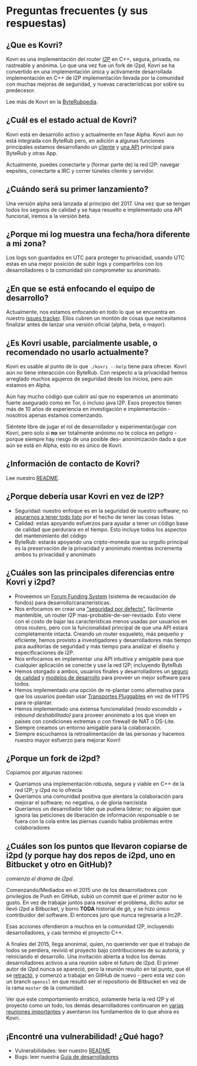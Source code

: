 # Preguntas frecuentes (y sus respuestas)

## ¿Que es Kovri?
Kovri es una implementación del router [I2P](https://geti2p.net) en C++, segura, privada, no rastreable y anónima. Lo que una vez fue un fork de i2pd, Kovri se ha convertido en una implementación única y activamente desarrollada implementación en C++ de I2P implementación llevada por la comunidad con muchas mejoras de seguridad, y nuevas características por sobre su predecesor.

Lee más de Kovri en la [ByteRubpedia](https://getbyterub.org/resources/byterubpedia/kovri.html).

## ¿Cuál es el estado actual de Kovri?
Kovri está en desarrollo activo y actualmente en fase Alpha. Kovri aun *no* está integrada con ByteRub pero, en adición a algunas funciones principales estamos desarrollando un [cliente](https://github.com/byterubpay/kovri/issues/351) y [una API](https://github.com/byterubpay/kovri/issues/350) principal para ByteRub y otras App.

Actualmente, puedes conectarte y (formar parte de) la red I2P: navegar eepsites, conectarte a IRC y correr túneles cliente y servidor.

## ¿Cuándo será su primer lanzamiento?
Una versión alpha será lanzada al principio del 2017. Una vez que se tengan todos los seguros de calidad y se haya resuelto e implementado una API funcional, iremos a la versión beta.

## ¿Porque mi log muestra una fecha/hora diferente a mi zona?
Los logs son guardados en UTC para proteger tu privacidad, usando UTC estas en una mejor posición de subir logs y compartirlos con los desarrolladores o la comunidad sin comprometer su anonimato.

## ¿En que se está enfocando el equipo de desarrollo?
Actualmente, nos estamos enfocando en todo lo que se encuentra en nuestro [issues tracker](https://github.com/byterubpay/kovri/issues/). Ellos cubren un montón de cosas que necesitamos finalizar antes de lanzar una versión oficial (alpha, beta, o mayor).

## ¿Es Kovri usable, parcialmente usable, o recomendado no usarlo actualmente?
Kovri es usable al punto de lo que ```./kovri --help``` tiene para ofrecer. Kovri aún no tiene interacción con ByteRub. Con respecto a la privacidad hemos arreglado muchos agujeros de seguridad desde los inicios, pero aún estamos en Alpha.

Aún hay mucho código que cubrir así que no esperamos un anonimato fuerte asegurado como en Tor, o incluso java I2P. Esos proyectos tienen más de 10 años de experiencia en investigación e implementación - nosotros apenas estamos comenzando.

Siéntete libre de jugar el rol de desarrollador y experimentar/jugar con Kovri, pero solo si **no** ser totalmente anónimo no te coloca en peligro - porque siempre hay riesgo de una posible des- anonimización dado a que aún se está en Alpha, esto no es único de Kovri.

## ¿Información de contacto de Kovri?
Lee nuestro [README](https://github.com/byterubpay/kovri/blob/master/README.md).

## ¿Porque debería usar Kovri en vez de I2P?

- Seguridad: nuestro enfoque es en la seguridad de nuestro software; no [apurarnos a tener todo listo](https://github.com/byterubpay/kovri/issues/65) por el hecho de tener las cosas listas
- Calidad: estas apoyando esfuerzos para ayudar a tener un código base de calidad que perdurara en el tiempo. Esto incluye todos los aspectos del mantenimiento del código
- ByteRub: estarás apoyando una cripto-moneda que su orgullo principal es la preservación de la privacidad y anonimato mientras incrementa ambos tu privacidad y anonimato

## ¿Cuáles son las principales diferencias entre Kovri y i2pd?

- Proveemos un [Forum Funding System](https://forum.getbyterub.org/8/funding-required) (sistema de recaudación de fondos) para desarrollo/características.
- Nos enfocamos en crear una ["seguridad por defecto"](http://www.openbsd.org/security.html), fácilmente mantenible, un router I2P mas-probable-de-ser-revisado. Esto viene con el costo de bajar las características menos usadas por usuarios en otros routers, pero con la funcionalidad principal de que una API estará completamente intacta. Creando un router esqueleto, más pequeño y eficiente, hemos provisto a investigadores y desarrolladores más tiempo para auditorias de seguridad y más tiempo para analizar el diseño y especificaciones de I2P.
- Nos enfocamos en implementar una API intuitiva y amigable para que cualquier aplicación se conecte y use la red I2P; incluyendo ByteRub
- Hemos otorgado a ambos, usuarios finales y desarrolladores un [seguro de calidad](https://github.com/byterubpay/kovri/issues/58) y [modelos de desarrollo](https://github.com/byterubpay/kovri-docs/blob/master/i18n/es/contributing.md) para proveer un mejor software para todos.
- Hemos implementado una opción de re-plantar como alternativa para que los usuarios puedan usar [Transportes Pluggables](https://www.torproject.org/docs/pluggable-transports.html.en) en vez de HTTPS para re-plantar.
- Hemos implementado una extensa funcionalidad *(modo escondido + inbound deshabilitado)* para proveer anonimato a los que viven en países con condiciones extremas o con firewall de NAT o DS-Lite.
- Siempre creamos un entorno amigable para la colaboración.
- Siempre escuchamos la retroalimentación de las personas y hacemos nuestro mayor esfuerzo para mejorar Kovri!

## ¿Porque un fork de i2pd?

Copiamos por algunas razones:
- Queríamos una implementación robusta, segura y viable en C++ de la red I2P; y i2pd no lo ofrecía
- Queríamos una comunidad positiva que alentara la colaboración para mejorar el software; no negativa, o de gloria narcisista
- Queríamos un desarrollador líder que pudiera liderar; no alguien que ignora las peticiones de liberación de información responsable o se fuera con la cola entre las piernas cuando había problemas entre colaboradores

## ¿Cuáles son los puntos que llevaron copiarse de i2pd (y porque hay dos repos de i2pd, uno en Bitbucket y otro en GitHub)?

*comienza el drama de i2pd*.

Comenzando/Mediados en el 2015 uno de los desarrolladores con privilegios de Push en GitHub, subió un commit que el primer autor no le gusto. En vez de trabajar juntos para resolver el problema, dicho autor se llevó i2pd a Bitbucket, y borro **TODA** historial de git, y se hizo único contribuidor del software. El entonces juro que nunca regresaría a Irc2P.

Esas acciones ofendieron a muchos en la comunidad I2P, incluyendo desarrolladores, y casi termino el proyecto C++.

A finales del 2015, llega anonimal, quien, no queriendo ver que el trabajo de todos se perdiera, revivió el proyecto bajo contribuciones de su autoría, y reiniciando el desarrollo. Una invitación abierta a todos los demás desarrolladores activos a una reunión sobre el futuro de i2pd. El primer autor de i2pd nunca se apareció, pero la reunión resulto en tal punto, que él se [retractó](https://github.com/PurpleI2P/i2pd/issues/279), y comenzó a trabajar en GitHub de nuevo - pero esta vez con un branch ```openssl``` en que resultó ser el repositorio de Bitbucket en vez de la rama ```master``` de la comunidad.

Ver que este comportamiento errático, solamente hería la red I2P y el proyecto como un todo, los demás desarrolladores continuaron en [varias reuniones importantes](https://github.com/byterubpay/kovri/issues/47) y asentaron los fundamentos de lo que ahora es Kovri.

## ¡Encontré una vulnerabilidad! ¿Qué hago?
- Vulnerabilidades: leer nuestro [README](https://github.com/byterubpay/kovri/blob/master/README.md)
- Bugs: leer nuestra [Guía de desarrolladores](https://github.com/byterubpay/kovri-docs/blob/master/i18n/es/developer_guide.md)

